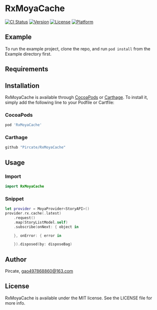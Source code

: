# RxMoyaCache

[![CI Status](https://img.shields.io/travis/Pircate/RxMoyaCache.svg?style=flat)](https://travis-ci.org/Pircate/RxMoyaCache)
[![Version](https://img.shields.io/cocoapods/v/RxMoyaCache.svg?style=flat)](https://cocoapods.org/pods/RxMoyaCache)
[![License](https://img.shields.io/cocoapods/l/RxMoyaCache.svg?style=flat)](https://cocoapods.org/pods/RxMoyaCache)
[![Platform](https://img.shields.io/cocoapods/p/RxMoyaCache.svg?style=flat)](https://cocoapods.org/pods/RxMoyaCache)

## Example

To run the example project, clone the repo, and run `pod install` from the Example directory first.

## Requirements

## Installation

RxMoyaCache is available through [CocoaPods](https://cocoapods.org) or [Carthage](https://github.com/Carthage/Carthage). To install
it, simply add the following line to your Podfile or Cartfile:

### CocoaPods
```ruby
pod 'RxMoyaCache'
```

### Carthage
```ruby
github "Pircate/RxMoyaCache"
```

## Usage

### Import
```swift
import RxMoyaCache
```

### Snippet
```swift
let provider = MoyaProvider<StoryAPI>()
provider.rx.cache(.latest)
    .request()
    .map(StoryListModel.self)
    .subscribe(onNext: { object in

    }, onError: { error in

    }).disposed(by: disposeBag)
```

## Author

Pircate, gao497868860@163.com

## License

RxMoyaCache is available under the MIT license. See the LICENSE file for more info.
